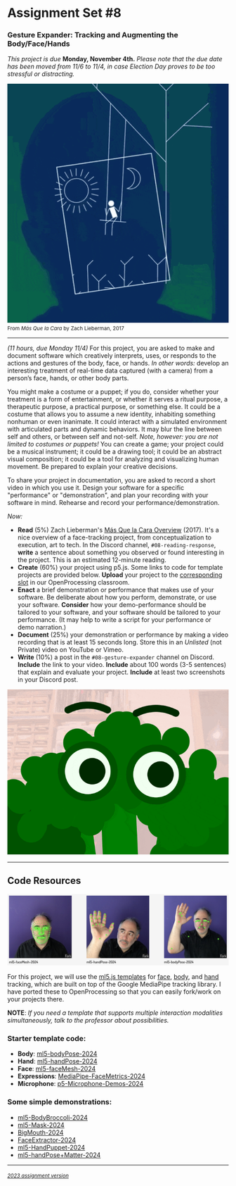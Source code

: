 # Assignment Set #8

### Gesture Expander: Tracking and Augmenting the Body/Face/Hands

*This project is due* **Monday, November 4th.** *Please note that the due date has been moved from 11/6 to 11/4, in case Election Day proves to be too stressful or distracting.*

![zach-lieberman-face-swing.gif](images/zach-lieberman-face-swing.gif)<br /><small>From *Más Que la Cara* by Zach Lieberman, 2017</small>

---

*(11 hours, due Monday 11/4)* For this project, you are asked to make and document software which creatively interprets, uses, or responds to the actions and gestures of the body, face, or hands. *In other words:* develop an interesting treatment of real-time data captured (with a camera) from a person’s face, hands, or other body parts. 

You might make a costume or a puppet; if you do, 
consider whether your treatment is a form of entertainment, or whether it serves a ritual purpose, a therapeutic purpose, a practical purpose, or something else. It could be a costume that allows you to assume a new identity, inhabiting something nonhuman or even inanimate.  It could interact with a simulated environment with articulated parts and dynamic behaviors. It may blur the line between self and others, or between self and not-self. *Note, however: you are not limited to costumes or puppets!* You can create a game; your project could be a musical instrument; it could be a drawing tool; it could be an abstract visual composition; it could be a tool for analyzing and visualizing human movement. Be prepared to explain your creative decisions. 

To share your project in documentation, you are asked to record a short video in which you use it. Design your software for a specific "performance" or "demonstration", and plan your recording with your software in mind. Rehearse and record your performance/demonstration. 

*Now:*

* **Read** (5%) Zach Lieberman's [Más Que la Cara Overview](https://zachlieberman.medium.com/m%C3%A1s-que-la-cara-overview-48331a0202c0) (2017). It's a nice overview of a face-tracking project, from conceptualization to execution, art to tech. In the Discord channel, `#08-reading-response`, **write** a sentence about something you observed or found interesting in the project. This is an estimated 12-minute reading.
* **Create** (60%) your project using p5.js. Some links to code for template projects are provided below. **Upload** your project to the [corresponding slot]() in our OpenProcessing classroom.
* **Enact** a brief demonstration or performance that makes use of your software. Be deliberate about how you perform, demonstrate, or use your software. **Consider** how your demo-performance should be tailored to your software, and your software should be tailored to your performance. (It may help to write a script for your performance or demo narration.)
* **Document** (25%) your demonstration or performance by making a video recording that is at least 15 seconds long. Store this in an *Unlisted* (not Private) video on YouTube or Vimeo. 
* **Write** (10%) a post in the `#08-gesture-expander` channel on Discord. **Include** the link to your video. **Include** about 100 words (3-5 sentences) that explain and evaluate your project. **Include** at least two screenshots in your Discord post.

![broc.gif](images/broc.gif)

---

## Code Resources

![ml5-trackers.png](images/ml5-trackers.png)

For this project, we will use the [ml5.js templates](https://docs.ml5js.org/#/) for [face](https://docs.ml5js.org/#/reference/facemesh), [body](https://docs.ml5js.org/#/reference/bodypose), and [hand](https://docs.ml5js.org/#/reference/handpose) tracking, which are built on top of the Google MediaPipe tracking library. I have ported these to OpenProcessing so that you can easily fork/work on your projects there. 

**NOTE**: *If you need a template that supports multiple interaction modalities simultaneously, talk to the professor about possibilities.*

### Starter template code: 

* **Body**: [ml5-bodyPose-2024](https://openprocessing.org/sketch/2417039)
* **Hand**: [ml5-handPose-2024](https://openprocessing.org/sketch/2417093)
* **Face**: [ml5-faceMesh-2024](https://openprocessing.org/sketch/2417226)
* **Expressions**: [MediaPipe-FaceMetrics-2024](https://openprocessing.org/sketch/2066195)
* **Microphone**: [p5-Microphone-Demos-2024](https://openprocessing.org/sketch/2189436)

### Some simple demonstrations: 

* [ml5-BodyBroccoli-2024](https://openprocessing.org/sketch/2187655)
* [ml5-Mask-2024](https://openprocessing.org/sketch/2187420)
* [BigMouth-2024](https://openprocessing.org/sketch/2071101)
* [FaceExtractor-2024](https://openprocessing.org/sketch/2195649)
* [ml5-HandPuppet-2024](https://openprocessing.org/sketch/2187485)
* [ml5-handPose+Matter-2024](https://openprocessing.org/sketch/2064673)

---

<small>[*2023 assignment version*](https://golancourses.net/fall23/deliverables/07-gesture-expander/)</small>